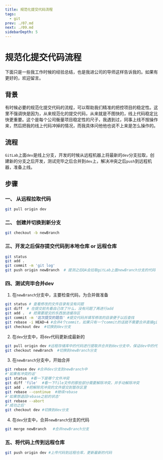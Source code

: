 ```yaml
---
title: 规范化提交代码流程
tags: 
  - git
prev: ./07.md
next: ./09.md
sidebarDepth: 5
---
```

# 规范化提交代码流程

下面只是一些我工作时候的经验总结，也是我进公司的导师这样告诉我的。如果有更好的，欢迎留言。

## 背景
有时候必要的规范化提交代码的流程，可以帮助我们精准的把控项目的稳定性。这里不强调快是因为，从来规范化的提交代码，从来就是不图快的，线上代码稳定比快更重要。这个是每个公司衡量项目稳定性的尺子，我遇到过，同事上线不按操作来，然后把我的线上代码冲掉的情况，而我具体问他他也说不上来是怎么操作的。

## 流程
`GitLab`上面`dev`是线上分支，开发的时候从远程机器上将最新的`dev`分支拉取，创建新的分支之后开发，测试完毕之后合并到`dev`上，解决冲突之后`push`到远程机器，准备上线。

## 步骤
### 一、 从远程拉取代码
```bash
git pull origin dev
```
### 二、 创建并切换到新分支
```bash
git checkout -b newBranch
```
### 三、开发之后保存提交代码到本地仓库 or 远程仓库

```bash
git status
git add .
git commit -m 'git log'
git push origin newBranch  # 提测之后QA会拉取gitLab上面newBranch分支的代码
```
### 四、测试完毕合并dev
1. 在`newBranch`分支中，主要检查代码，为合并做准备
```bash
git status # 查看修改的文件目录有没有问题
git diff  # 在提交前先看自己改了什么，没有问题了再进行add
git add .  # 把需要提交的东西放进缓存区
git commit -m '这次提交的题目' #提交代码并填写修改的目录便于以后查找
git rebase -i HEAD~4 #合并4个commit，如果只有一个commit的话就不需要合并直接git rebase
git checkout dev  #切换到dev分支
```
2. 在`dev`分支中，将`dev`代码更新成最新的
```bash
git pull origin dev #远程存储库中的代码进行提取并合并到dev分支中，保证dev中的代码是最新的
git checkout newBranch  #切换到newBranch分支
```
3. 在`newBranch`分支中，开始合并
```bash
git rebase dev #合并dev分支到newBranch中
#'如果有冲突的话'
git status  #看一下是哪个文件冲突
git diff 'file'  #看一下file文件的那些部分需要解除冲突，并手动解除冲突
git add . #把解除完冲突的文件提交到暂存区里
git rebase --continue  #继续rebase
#'如果想退回rebase之前的状态'
git rebase --abort
#'成功之后'
git checkout dev #切换到dev分支
```
4. 在`dev`分支中，合并`newBranch`分支的代码
```bash
git merge newBranch   #合并newBranch分支
```
### 五、将代码上传到远程仓库

```bash
git push origin dev #上传代码到远程仓库，更新最新的代码
```

<Vssue :options="{ locale: 'zh' }"/>